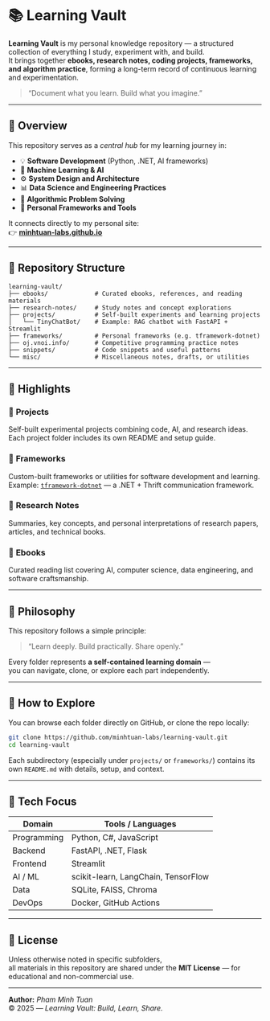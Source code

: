 # 📚 Learning Vault

**Learning Vault** is my personal knowledge repository — a structured collection of everything I study, experiment with, and build.  
It brings together **ebooks, research notes, coding projects, frameworks, and algorithm practice**, forming a long-term record of continuous learning and experimentation.

> “Document what you learn. Build what you imagine.”

---

## 🧭 Overview

This repository serves as a *central hub* for my learning journey in:
- 💡 **Software Development** (Python, .NET, AI frameworks)
- 🧠 **Machine Learning & AI**
- ⚙️ **System Design and Architecture**
- 📊 **Data Science and Engineering Practices**
- 🧩 **Algorithmic Problem Solving**
- 🧱 **Personal Frameworks and Tools**

It connects directly to my personal site:  
👉 [**minhtuan-labs.github.io**](https://minhtuan-labs.github.io)

---

## 📂 Repository Structure

```text
learning-vault/
├── ebooks/             # Curated ebooks, references, and reading materials
├── research-notes/     # Study notes and concept explorations
├── projects/           # Self-built experiments and learning projects
│   └── TinyChatBot/    # Example: RAG chatbot with FastAPI + Streamlit
├── frameworks/         # Personal frameworks (e.g. tframework-dotnet)
├── oj.vnoi.info/       # Competitive programming practice notes
├── snippets/           # Code snippets and useful patterns
└── misc/               # Miscellaneous notes, drafts, or utilities
```

---

## 🧩 Highlights

### 🔹 **Projects**
Self-built experimental projects combining code, AI, and research ideas.  
Each project folder includes its own README and setup guide.

### 🔹 **Frameworks**
Custom-built frameworks or utilities for software development and learning.  
Example: [`tframework-dotnet`](frameworks/tframework-dotnet) — a .NET + Thrift communication framework.

### 🔹 **Research Notes**
Summaries, key concepts, and personal interpretations of research papers, articles, and technical books.

### 🔹 **Ebooks**
Curated reading list covering AI, computer science, data engineering, and software craftsmanship.

---

## 🧠 Philosophy

This repository follows a simple principle:
> “Learn deeply. Build practically. Share openly.”

Every folder represents **a self-contained learning domain** —  
you can navigate, clone, or explore each part independently.

---

## 🚀 How to Explore

You can browse each folder directly on GitHub, or clone the repo locally:
```bash
git clone https://github.com/minhtuan-labs/learning-vault.git
cd learning-vault
```

Each subdirectory (especially under `projects/` or `frameworks/`) contains its own `README.md` with details, setup, and context.

---

## 🧰 Tech Focus

| Domain | Tools / Languages |
|--------|-------------------|
| Programming | Python, C#, JavaScript |
| Backend | FastAPI, .NET, Flask |
| Frontend | Streamlit |
| AI / ML | scikit-learn, LangChain, TensorFlow |
| Data | SQLite, FAISS, Chroma |
| DevOps | Docker, GitHub Actions |

---

## 📜 License

Unless otherwise noted in specific subfolders,  
all materials in this repository are shared under the **MIT License** — for educational and non-commercial use.

---

**Author:** *Pham Minh Tuan*  
© 2025 — *Learning Vault: Build, Learn, Share.*
